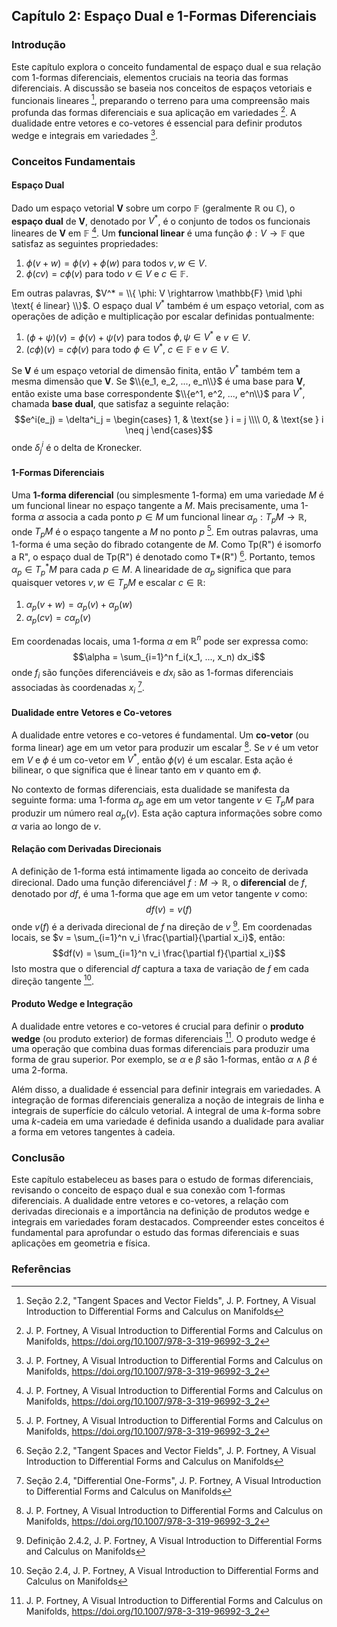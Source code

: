 ## Capítulo 2: Espaço Dual e 1-Formas Diferenciais

### Introdução
Este capítulo explora o conceito fundamental de espaço dual e sua relação com 1-formas diferenciais, elementos cruciais na teoria das formas diferenciais. A discussão se baseia nos conceitos de espaços vetoriais e funcionais lineares [^23], preparando o terreno para uma compreensão mais profunda das formas diferenciais e sua aplicação em variedades [^1]. A dualidade entre vetores e co-vetores é essencial para definir produtos wedge e integrais em variedades [^1].

### Conceitos Fundamentais

#### Espaço Dual
Dado um espaço vetorial **V** sobre um corpo $\mathbb{F}$ (geralmente $\mathbb{R}$ ou $\mathbb{C}$), o **espaço dual** de **V**, denotado por $V^*$, é o conjunto de todos os funcionais lineares de **V** em $\mathbb{F}$ [^1]. Um **funcional linear** é uma função $\phi: V \rightarrow \mathbb{F}$ que satisfaz as seguintes propriedades:
1.  $\phi(v + w) = \phi(v) + \phi(w)$ para todos $v, w \in V$.
2.  $\phi(cv) = c\phi(v)$ para todo $v \in V$ e $c \in \mathbb{F}$.

Em outras palavras, $V^* = \\{ \phi: V \rightarrow \mathbb{F} \mid \phi \text{ é linear} \\}$. O espaço dual $V^*$ também é um espaço vetorial, com as operações de adição e multiplicação por escalar definidas pontualmente:
1.  $(\phi + \psi)(v) = \phi(v) + \psi(v)$ para todos $\phi, \psi \in V^*$ e $v \in V$.
2.  $(c\phi)(v) = c\phi(v)$ para todo $\phi \in V^*$, $c \in \mathbb{F}$ e $v \in V$.

Se **V** é um espaço vetorial de dimensão finita, então $V^*$ também tem a mesma dimensão que **V**. Se $\\{e_1, e_2, ..., e_n\\}$ é uma base para **V**, então existe uma base correspondente $\\{e^1, e^2, ..., e^n\\}$ para $V^*$, chamada **base dual**, que satisfaz a seguinte relação:
$$e^i(e_j) = \delta^i_j = \begin{cases} 1, & \text{se } i = j \\\\ 0, & \text{se } i \neq j \end{cases}$$
onde $\delta^i_j$ é o delta de Kronecker.

#### 1-Formas Diferenciais
Uma **1-forma diferencial** (ou simplesmente 1-forma) em uma variedade *M* é um funcional linear no espaço tangente a *M*. Mais precisamente, uma 1-forma $\alpha$ associa a cada ponto $p \in M$ um funcional linear $\alpha_p: T_pM \rightarrow \mathbb{R}$, onde $T_pM$ é o espaço tangente a *M* no ponto *p* [^1]. Em outras palavras, uma 1-forma é uma seção do fibrado cotangente de *M*.
Como  Tp(R")  é isomorfo a R", o espaço dual de Tp(R") é denotado como T*(R") [^23].
Portanto, temos $\alpha_p \in T_p^*M$ para cada $p \in M$. A linearidade de $\alpha_p$ significa que para quaisquer vetores $v, w \in T_pM$ e escalar $c \in \mathbb{R}$:
1. $\alpha_p(v + w) = \alpha_p(v) + \alpha_p(w)$
2. $\alpha_p(cv) = c\alpha_p(v)$

Em coordenadas locais, uma 1-forma $\alpha$ em $\mathbb{R}^n$ pode ser expressa como:
$$\alpha = \sum_{i=1}^n f_i(x_1, ..., x_n) dx_i$$
onde $f_i$ são funções diferenciáveis e $dx_i$ são as 1-formas diferenciais associadas às coordenadas $x_i$ [^24].

#### Dualidade entre Vetores e Co-vetores
A dualidade entre vetores e co-vetores é fundamental. Um **co-vetor** (ou forma linear) age em um vetor para produzir um escalar [^1]. Se *v* é um vetor em *V* e $\phi$ é um co-vetor em $V^*$, então $\phi(v)$ é um escalar. Esta ação é bilinear, o que significa que é linear tanto em *v* quanto em $\phi$.

No contexto de formas diferenciais, esta dualidade se manifesta da seguinte forma: uma 1-forma $\alpha_p$ age em um vetor tangente $v \in T_pM$ para produzir um número real $\alpha_p(v)$. Esta ação captura informações sobre como $\alpha$ varia ao longo de *v*.

#### Relação com Derivadas Direcionais
A definição de 1-forma está intimamente ligada ao conceito de derivada direcional. Dado uma função diferenciável $f: M \rightarrow \mathbb{R}$, o **diferencial** de *f*, denotado por *df*, é uma 1-forma que age em um vetor tangente *v* como:
$$df(v) = v(f)$$
onde $v(f)$ é a derivada direcional de *f* na direção de *v* [^30]. Em coordenadas locais, se $v = \sum_{i=1}^n v_i \frac{\partial}{\partial x_i}$, então:
$$df(v) = \sum_{i=1}^n v_i \frac{\partial f}{\partial x_i}$$
Isto mostra que o diferencial *df* captura a taxa de variação de *f* em cada direção tangente [^31].

#### Produto Wedge e Integração
A dualidade entre vetores e co-vetores é crucial para definir o **produto wedge** (ou produto exterior) de formas diferenciais [^1]. O produto wedge é uma operação que combina duas formas diferenciais para produzir uma forma de grau superior. Por exemplo, se $\alpha$ e $\beta$ são 1-formas, então $\alpha \wedge \beta$ é uma 2-forma.

Além disso, a dualidade é essencial para definir integrais em variedades. A integração de formas diferenciais generaliza a noção de integrais de linha e integrais de superfície do cálculo vetorial. A integral de uma *k*-forma sobre uma *k*-cadeia em uma variedade é definida usando a dualidade para avaliar a forma em vetores tangentes à cadeia.

### Conclusão
Este capítulo estabeleceu as bases para o estudo de formas diferenciais, revisando o conceito de espaço dual e sua conexão com 1-formas diferenciais. A dualidade entre vetores e co-vetores, a relação com derivadas direcionais e a importância na definição de produtos wedge e integrais em variedades foram destacados. Compreender estes conceitos é fundamental para aprofundar o estudo das formas diferenciais e suas aplicações em geometria e física.

### Referências
[^1]: J. P. Fortney, A Visual Introduction to Differential Forms and Calculus on Manifolds, https://doi.org/10.1007/978-3-319-96992-3_2
[^23]: Seção 2.2, "Tangent Spaces and Vector Fields", J. P. Fortney, A Visual Introduction to Differential Forms and Calculus on Manifolds
[^24]: Seção 2.4, "Differential One-Forms", J. P. Fortney, A Visual Introduction to Differential Forms and Calculus on Manifolds
[^30]: Definição 2.4.2, J. P. Fortney, A Visual Introduction to Differential Forms and Calculus on Manifolds
[^31]: Seção 2.4, J. P. Fortney, A Visual Introduction to Differential Forms and Calculus on Manifolds

<!-- END -->